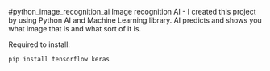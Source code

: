 #python_image_recognition_ai
Image recognition AI - I created this project by using Python AI and Machine Learning library. AI predicts and shows you what image that is and what sort of it is.

Required to install:
```
pip install tensorflow keras
```
